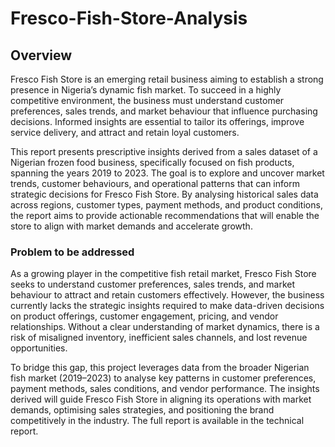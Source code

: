 # Fresco-Fish-Store-Analysis
## Overview
Fresco Fish Store is an emerging retail business aiming to establish a strong presence in Nigeria’s dynamic fish market. To succeed in a highly competitive environment, the business must understand customer preferences, sales trends, and market behaviour that influence purchasing decisions. Informed insights are essential to tailor its offerings, improve service delivery, and attract and retain loyal customers.

This report presents prescriptive insights derived from a sales dataset of a Nigerian frozen food business, specifically focused on fish products, spanning the years 2019 to 2023. The goal is to explore and uncover market trends, customer behaviours, and operational patterns that can inform strategic decisions for Fresco Fish Store. By analysing historical sales data across regions, customer types, payment methods, and product conditions, the report aims to provide actionable recommendations that will enable the store to align with market demands and accelerate growth.

### Problem to be addressed 
As a growing player in the competitive fish retail market, Fresco Fish Store seeks to understand customer preferences, sales trends, and market behaviour to attract and retain customers effectively. However, the business currently lacks the strategic insights required to make data-driven decisions on product offerings, customer engagement, pricing, and vendor relationships. Without a clear understanding of market dynamics, there is a risk of misaligned inventory, inefficient sales channels, and lost revenue opportunities.

To bridge this gap, this project leverages data from the broader Nigerian fish market (2019–2023) to analyse key patterns in customer preferences, payment methods, sales conditions, and vendor performance. The insights derived will guide Fresco Fish Store in aligning its operations with market demands, optimising sales strategies, and positioning the brand competitively in the industry.
The full report is available in the technical report.
